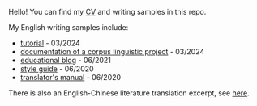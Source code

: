 Hello! You can find my [CV](résumé/my-cv.md) and writing samples in this repo. 

My English writing samples include:
- [tutorial](tutorial/How-to-move-from-Firefish-to-Mastodon.md) - 03/2024
- [documentation of a corpus linguistic project](project-documentation/linguistic-project-documentation.md) - 03/2024
- [educational blog](educational-blog/translating-humor.md) - 06/2021
- [style guide](translation-project/translation-style-guide.md) - 06/2020
- [translator's manual](translation-project/translators-manual.md) - 06/2020

There is also an English-Chinese literature translation excerpt, see [here](literature-translation/The-Daughter-of-Time.md).